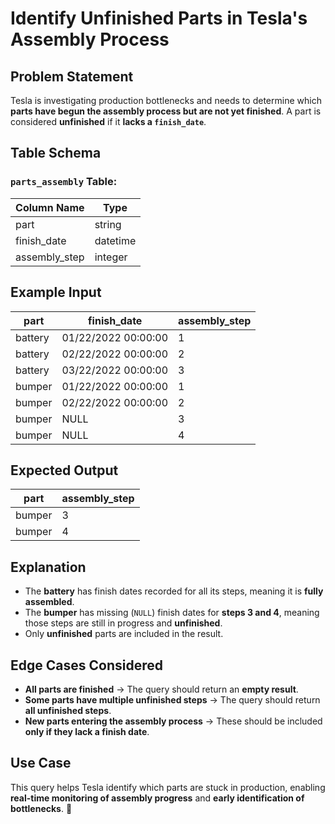 # Identify Unfinished Parts in Tesla's Assembly Process

## **Problem Statement**
Tesla is investigating production bottlenecks and needs to determine which **parts have begun the assembly process but are not yet finished**. A part is considered **unfinished** if it **lacks a `finish_date`**.

## **Table Schema**
### **`parts_assembly` Table:**
| Column Name    | Type      |
|---------------|----------|
| part          | string   |
| finish_date   | datetime |
| assembly_step | integer  |

## **Example Input**
| part   | finish_date         | assembly_step |
|--------|---------------------|--------------|
| battery | 01/22/2022 00:00:00 | 1            |
| battery | 02/22/2022 00:00:00 | 2            |
| battery | 03/22/2022 00:00:00 | 3            |
| bumper  | 01/22/2022 00:00:00 | 1            |
| bumper  | 02/22/2022 00:00:00 | 2            |
| bumper  | NULL                | 3            |
| bumper  | NULL                | 4            |

## **Expected Output**
| part   | assembly_step |
|--------|--------------|
| bumper | 3            |
| bumper | 4            |

## **Explanation**
- The **battery** has finish dates recorded for all its steps, meaning it is **fully assembled**.
- The **bumper** has missing (`NULL`) finish dates for **steps 3 and 4**, meaning those steps are still in progress and **unfinished**.
- Only **unfinished** parts are included in the result.

## **Edge Cases Considered**
- **All parts are finished** → The query should return an **empty result**.
- **Some parts have multiple unfinished steps** → The query should return **all unfinished steps**.
- **New parts entering the assembly process** → These should be included **only if they lack a finish date**.

## **Use Case**
This query helps Tesla identify which parts are stuck in production, enabling **real-time monitoring of assembly progress** and **early identification of bottlenecks**. 🚀
